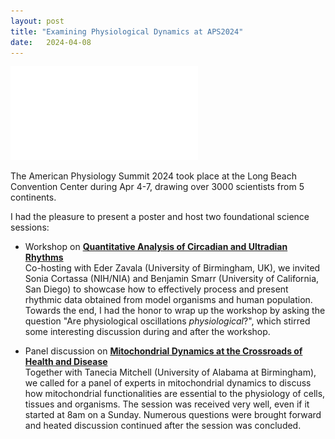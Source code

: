 ```yaml
---
layout: post
title: "Examining Physiological Dynamics at APS2024"
date:   2024-04-08 
---
```


![APS2024](/images/APS2024_Summary.pdf)

The American Physiology Summit 2024 took place at the Long Beach Convention Center during Apr 4-7, drawing over 3000 scientists from 5 continents.

I had the pleasure to present a poster and host two foundational science sessions:

- Workshop on [**Quantitative Analysis of Circadian and Ultradian Rhythms**](https://www.physiology.org/professional-development/meetings-events/american-physiology-summit/program?SSO=Y#Saturday) \
Co-hosting with Eder Zavala (University of Birmingham, UK), we invited Sonia Cortassa (NIH/NIA) and Benjamin Smarr (University of California, San Diego) to showcase how to effectively process and present rhythmic data obtained from model organisms and human population. Towards the end, I had the honor to wrap up the workshop by asking the question "Are physiological oscillations *physiological*?", which stirred some interesting discussion during and after the workshop.

- Panel discussion on [**Mitochondrial Dynamics at the Crossroads of Health and Disease**](https://www.physiology.org/professional-development/meetings-events/american-physiology-summit/program?SSO=Y#Sunday) \
Together with Tanecia Mitchell (University of Alabama at Birmingham), we called for a panel of experts in mitochondrial dynamics to discuss how mitochondrial functionalities are essential to the physiology of cells, tissues and organisms. The session was received very well, even if it started at 8am on a Sunday. Numerous questions were brought forward and heated discussion continued after the session was concluded.  





